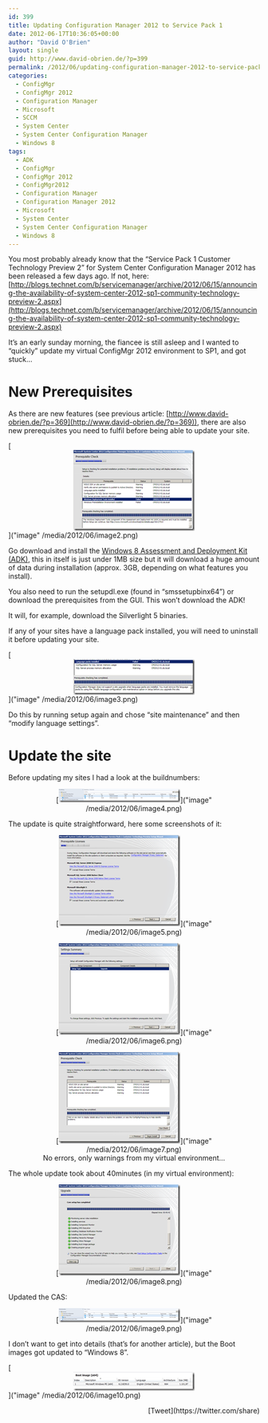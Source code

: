 ```yaml
---
id: 399
title: Updating Configuration Manager 2012 to Service Pack 1
date: 2012-06-17T10:36:05+00:00
author: "David O'Brien"
layout: single
guid: http://www.david-obrien.de/?p=399
permalink: /2012/06/updating-configuration-manager-2012-to-service-pack-1/
categories:
  - ConfigMgr
  - ConfigMgr 2012
  - Configuration Manager
  - Microsoft
  - SCCM
  - System Center
  - System Center Configuration Manager
  - Windows 8
tags:
  - ADK
  - ConfigMgr
  - ConfigMgr 2012
  - ConfigMgr2012
  - Configuration Manager
  - Configuration Manager 2012
  - Microsoft
  - System Center
  - System Center Configuration Manager
  - Windows 8
---
```

You most probably already know that the “Service Pack 1 Customer Technology Preview 2” for System Center Configuration Manager 2012 has been released a few days ago. If not, here: [http://blogs.technet.com/b/servicemanager/archive/2012/06/15/announcing-the-availability-of-system-center-2012-sp1-community-technology-preview-2.aspx](http://blogs.technet.com/b/servicemanager/archive/2012/06/15/announcing-the-availability-of-system-center-2012-sp1-community-technology-preview-2.aspx)

It’s an early sunday morning, the fiancee is still asleep and I wanted to “quickly” update my virtual ConfigMgr 2012 environment to SP1, and got stuck…

# New Prerequisites

As there are new features (see previous article: [http://www.david-obrien.de/?p=369](http://www.david-obrien.de/?p=369)), there are also new prerequisites you need to fulfil before being able to update your site.

[<img style="background-image: none; padding-left: 0px; padding-right: 0px; display: block; float: none; margin-left: auto; margin-right: auto; padding-top: 0px; border: 0px;" title="image" src="/media/2012/06/image_thumb2.png" alt="image" width="244" height="162" border="0" />]("image" /media/2012/06/image2.png)
  
Go download and install the [Windows 8 Assessment and Deployment Kit (ADK)](http://www.microsoft.com/en-us/download/details.aspx?id=28997), this in itself is just under 1MB size but it will download a huge amount of data during installation (approx. 3GB, depending on what features you install).

You also need to run the setupdl.exe (found in “smssetupbinx64”) or download the prerequisites from the GUI. This won’t download the ADK!
  
It will, for example, download the Silverlight 5 binaries.

If any of your sites have a language pack installed, you will need to uninstall it before updating your site.

[<img style="background-image: none; padding-left: 0px; padding-right: 0px; display: block; float: none; margin-left: auto; margin-right: auto; padding-top: 0px; border: 0px;" title="image" src="/media/2012/06/image_thumb3.png" alt="image" width="244" height="72" border="0" />]("image" /media/2012/06/image3.png)

Do this by running setup again and chose “site maintenance” and then “modify language settings”.

# 

# Update the site

<p align="left">
  Before updating my sites I had a look at the buildnumbers:
</p>

<p align="center">
  [<img style="background-image: none; padding-left: 0px; padding-right: 0px; display: inline; padding-top: 0px; border: 0px;" title="image" src="/media/2012/06/image_thumb4.png" alt="image" width="244" height="28" border="0" />]("image" /media/2012/06/image4.png)
</p>

<p align="left">
  The update is quite straightforward, here some screenshots of it:
</p>

<p align="center">
  [<img style="background-image: none; margin: 0px; padding-left: 0px; padding-right: 0px; display: inline; padding-top: 0px; border: 0px;" title="image" src="/media/2012/06/image_thumb5.png" alt="image" width="244" height="183" border="0" />]("image" /media/2012/06/image5.png)
</p>

<p align="center">
  [<img style="background-image: none; margin: 0px; padding-left: 0px; padding-right: 0px; display: inline; padding-top: 0px; border: 0px;" title="image" src="/media/2012/06/image_thumb6.png" alt="image" width="244" height="184" border="0" />]("image" /media/2012/06/image6.png)
</p>

<p align="center">
  [<img style="background-image: none; margin: 0px; padding-left: 0px; padding-right: 0px; display: inline; padding-top: 0px; border: 0px;" title="image" src="/media/2012/06/image_thumb7.png" alt="image" width="244" height="184" border="0" />]("image" /media/2012/06/image7.png)<br /> No errors, only warnings from my virtual environment…
</p>

<p align="left">
  The whole update took about 40minutes (in my virtual environment):
</p>

<p align="center">
  [<img style="background-image: none; margin: 0px; padding-left: 0px; padding-right: 0px; display: inline; padding-top: 0px; border: 0px;" title="image" src="/media/2012/06/image_thumb8.png" alt="image" width="244" height="183" border="0" />]("image" /media/2012/06/image8.png)
</p>

<p align="left">
  Updated the CAS:
</p>

<p align="center">
  [<img style="background-image: none; margin: 0px; padding-left: 0px; padding-right: 0px; display: inline; padding-top: 0px; border: 0px;" title="image" src="/media/2012/06/image_thumb9.png" alt="image" width="244" height="29" border="0" />]("image" /media/2012/06/image9.png)
</p>

<p align="left">
  I don’t want to get into details (that’s for another article), but the Boot images got updated to “Windows 8”.
</p>

<p align="left">
  [<img style="background-image: none; padding-left: 0px; padding-right: 0px; display: block; float: none; margin-left: auto; margin-right: auto; padding-top: 0px; border: 0px;" title="image" src="/media/2012/06/image_thumb10.png" alt="image" width="244" height="38" border="0" />]("image" /media/2012/06/image10.png)
</p>

<div style="float: right; margin-left: 10px;">
  [Tweet](https://twitter.com/share)
</div>

